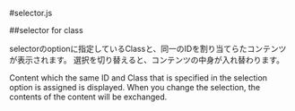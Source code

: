 #selector.js

##selector for class

selectorのoptionに指定しているClassと、同一のIDを割り当てらたコンテンツが表示されます。
選択を切り替えると、コンテンツの中身が入れ替わります。

Content which the same ID and Class that is specified in the selection option is assigned is displayed. 
When you change the selection, the contents of the content will be exchanged.